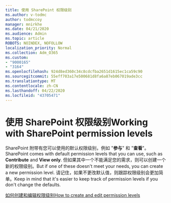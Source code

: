 ```yaml
---
title: 使用 SharePoint 权限级别
ms.author: v-todmc
author: todmccoy
manager: mnirkhe
ms.date: 04/21/2020
ms.audience: Admin
ms.topic: article
ROBOTS: NOINDEX, NOFOLLOW
localization_priority: Normal
ms.collection: Adm_O365
ms.custom:
- "9000165"
- "3164"
ms.openlocfilehash: 924d8ed360c34c8cdcfba2651d1615ec1ca59c90
ms.sourcegitcommit: 55eff703a17e500681d8fa6a87eb067019ade3cc
ms.translationtype: MT
ms.contentlocale: zh-CN
ms.lasthandoff: 04/22/2020
ms.locfileid: "43705471"
---
```

# <a name="working-with-sharepoint-permission-levels"></a><span data-ttu-id="c8067-102">使用 SharePoint 权限级别</span><span class="sxs-lookup"><span data-stu-id="c8067-102">Working with SharePoint permission levels</span></span>

<span data-ttu-id="c8067-103">SharePoint 附带有您可以使用的默认权限级别，例如 "**参与**" 和 "**查看**"。</span><span class="sxs-lookup"><span data-stu-id="c8067-103">SharePoint comes with default permission levels that you can use, such as **Contribute** and **View only**.</span></span> <span data-ttu-id="c8067-104">但如果其中一个不能满足您的需求，则可以创建一个新的权限级别。</span><span class="sxs-lookup"><span data-stu-id="c8067-104">But if one of these doesn't meet your needs, you can create a new permission level.</span></span> <span data-ttu-id="c8067-105">请记住，如果不更改默认值，则跟踪权限级别会更加简单。</span><span class="sxs-lookup"><span data-stu-id="c8067-105">Keep in mind that it's easier to keep track of permission levels if you don't change the defaults.</span></span>

[<span data-ttu-id="c8067-106">如何创建和编辑权限级别</span><span class="sxs-lookup"><span data-stu-id="c8067-106">How to create and edit permission levels</span></span>](https://docs.microsoft.com/sharepoint/how-to-create-and-edit-permission-levels)